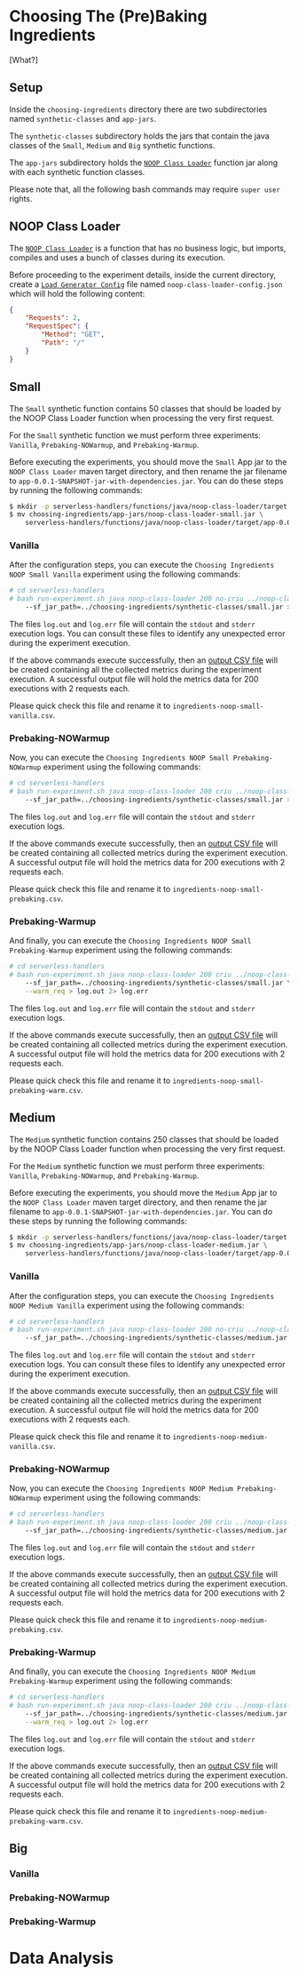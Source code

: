 # Choosing The (Pre)Baking Ingredients

[What?]

## Setup

Inside the `choosing-ingredients` directory there are two subdirectories named 
`synthetic-classes` and `app-jars`.

The `synthetic-classes` subdirectory holds the jars that contain the java classes of the 
`Small`, `Medium` and `Big` synthetic functions.

The `app-jars` subdirectory holds the 
[`NOOP Class Loader`](https://github.com/paulofelipefeitosa/serverless-handlers/tree/master/functions/java/noop-class-loader) 
function jar along with each synthetic function classes.

Please note that, all the following bash commands may require `super user` rights.

## NOOP Class Loader

The [`NOOP Class Loader`](https://github.com/paulofelipefeitosa/serverless-handlers/tree/master/functions/java/noop-class-loader)
is a function that has no business logic, but imports, compiles and uses a bunch of 
classes during its execution.

Before proceeding to the experiment details, inside the current directory, create a 
[`Load Generator Config`](https://github.com/paulofelipefeitosa/serverless-handlers/blob/master/README.md#load-generator-config) 
file named `noop-class-loader-config.json` which will hold the following content:
``` json
{
    "Requests": 2,
    "RequestSpec": {
        "Method": "GET",
        "Path": "/"
    }
}
```

## Small

The `Small` synthetic function contains 50 classes that should be loaded by the 
NOOP Class Loader function when processing the very first request.

For the `Small` synthetic function we must perform three experiments: `Vanilla`, 
`Prebaking-NOWarmup`, and `Prebaking-Warmup`.

Before executing the experiments, you should move the `Small` App jar to the `NOOP
Class Loader` maven target directory, and then rename the jar filename to 
`app-0.0.1-SNAPSHOT-jar-with-dependencies.jar`. You can do these steps by running
the following commands:
``` bash
$ mkdir -p serverless-handlers/functions/java/noop-class-loader/target
$ mv choosing-ingredients/app-jars/noop-class-loader-small.jar \ 
    serverless-handlers/functions/java/noop-class-loader/target/app-0.0.1-SNAPSHOT-jar-with-dependencies.jar
```

### Vanilla

After the configuration steps, you can execute the `Choosing Ingredients NOOP Small Vanilla` 
experiment using the following commands:

``` bash
# cd serverless-handlers
# bash run-experiment.sh java noop-class-loader 200 no-criu ../noop-class-loader-config.json \
    --sf_jar_path=../choosing-ingredients/synthetic-classes/small.jar > log.out 2> log.err
```
The files `log.out` and `log.err` file will contain the `stdout` and `stderr` 
execution logs. You can consult these files to identify any unexpected error 
during the experiment execution.

If the above commands execute successfully, then an 
[output CSV file](https://github.com/paulofelipefeitosa/serverless-handlers/blob/master/README.md#results-artifact) 
will be created containing all the collected metrics during the experiment execution. 
A successful output file will hold the metrics data for 200 executions with 2 
requests each.

Please quick check this file and rename it to `ingredients-noop-small-vanilla.csv`.

### Prebaking-NOWarmup

Now, you can execute the `Choosing Ingredients NOOP Small Prebaking-NOWarmup` 
experiment using the following commands:

``` bash
# cd serverless-handlers
# bash run-experiment.sh java noop-class-loader 200 criu ../noop-class-loader-config.json \
    --sf_jar_path=../choosing-ingredients/synthetic-classes/small.jar > log.out 2> log.err
```
The files `log.out` and `log.err` file will contain the `stdout` and `stderr` 
execution logs.

If the above commands execute successfully, then an 
[output CSV file](https://github.com/paulofelipefeitosa/serverless-handlers/blob/master/README.md#results-artifact) 
will be created containing all collected metrics during the experiment execution. 
A successful output file will hold the metrics data for 200 executions with 2 
requests each.

Please quick check this file and rename it to `ingredients-noop-small-prebaking.csv`.

### Prebaking-Warmup

And finally, you can execute the `Choosing Ingredients NOOP Small Prebaking-Warmup` 
experiment using the following commands:

``` bash
# cd serverless-handlers
# bash run-experiment.sh java noop-class-loader 200 criu ../noop-class-loader-config.json \
    --sf_jar_path=../choosing-ingredients/synthetic-classes/small.jar \
    --warm_req > log.out 2> log.err
```
The files `log.out` and `log.err` file will contain the `stdout` and `stderr` 
execution logs.

If the above commands execute successfully, then an 
[output CSV file](https://github.com/paulofelipefeitosa/serverless-handlers/blob/master/README.md#results-artifact) 
will be created containing all collected metrics during the experiment execution. 
A successful output file will hold the metrics data for 200 executions with 2 
requests each.

Please quick check this file and rename it to `ingredients-noop-small-prebaking-warm.csv`.

## Medium

The `Medium` synthetic function contains 250 classes that should be loaded by the 
NOOP Class Loader function when processing the very first request.

For the `Medium` synthetic function we must perform three experiments: `Vanilla`, 
`Prebaking-NOWarmup`, and `Prebaking-Warmup`.

Before executing the experiments, you should move the `Medium` App jar to the `NOOP
Class Loader` maven target directory, and then rename the jar filename to 
`app-0.0.1-SNAPSHOT-jar-with-dependencies.jar`. You can do these steps by running
the following commands:
``` bash
$ mkdir -p serverless-handlers/functions/java/noop-class-loader/target
$ mv choosing-ingredients/app-jars/noop-class-loader-medium.jar \ 
    serverless-handlers/functions/java/noop-class-loader/target/app-0.0.1-SNAPSHOT-jar-with-dependencies.jar
```

### Vanilla

After the configuration steps, you can execute the `Choosing Ingredients NOOP Medium Vanilla` 
experiment using the following commands:

``` bash
# cd serverless-handlers
# bash run-experiment.sh java noop-class-loader 200 no-criu ../noop-class-loader-config.json \
    --sf_jar_path=../choosing-ingredients/synthetic-classes/medium.jar > log.out 2> log.err
```
The files `log.out` and `log.err` file will contain the `stdout` and `stderr` 
execution logs. You can consult these files to identify any unexpected error 
during the experiment execution.

If the above commands execute successfully, then an 
[output CSV file](https://github.com/paulofelipefeitosa/serverless-handlers/blob/master/README.md#results-artifact) 
will be created containing all the collected metrics during the experiment execution. 
A successful output file will hold the metrics data for 200 executions with 2 
requests each.

Please quick check this file and rename it to `ingredients-noop-medium-vanilla.csv`.

### Prebaking-NOWarmup

Now, you can execute the `Choosing Ingredients NOOP Medium Prebaking-NOWarmup` 
experiment using the following commands:

``` bash
# cd serverless-handlers
# bash run-experiment.sh java noop-class-loader 200 criu ../noop-class-loader-config.json \
    --sf_jar_path=../choosing-ingredients/synthetic-classes/medium.jar > log.out 2> log.err
```
The files `log.out` and `log.err` file will contain the `stdout` and `stderr` 
execution logs.

If the above commands execute successfully, then an 
[output CSV file](https://github.com/paulofelipefeitosa/serverless-handlers/blob/master/README.md#results-artifact) 
will be created containing all collected metrics during the experiment execution. 
A successful output file will hold the metrics data for 200 executions with 2 
requests each.

Please quick check this file and rename it to `ingredients-noop-medium-prebaking.csv`.

### Prebaking-Warmup

And finally, you can execute the `Choosing Ingredients NOOP Medium Prebaking-Warmup` 
experiment using the following commands:

``` bash
# cd serverless-handlers
# bash run-experiment.sh java noop-class-loader 200 criu ../noop-class-loader-config.json \
    --sf_jar_path=../choosing-ingredients/synthetic-classes/medium.jar \
    --warm_req > log.out 2> log.err
```
The files `log.out` and `log.err` file will contain the `stdout` and `stderr` 
execution logs.

If the above commands execute successfully, then an 
[output CSV file](https://github.com/paulofelipefeitosa/serverless-handlers/blob/master/README.md#results-artifact) 
will be created containing all collected metrics during the experiment execution. 
A successful output file will hold the metrics data for 200 executions with 2 
requests each.

Please quick check this file and rename it to `ingredients-noop-medium-prebaking-warm.csv`.

## Big

### Vanilla

### Prebaking-NOWarmup

### Prebaking-Warmup

# Data Analysis